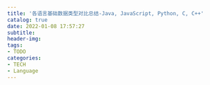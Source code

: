 ```yaml
---
title: '各语言基础数据类型对比总结-Java, JavaScript, Python, C, C++'
catalog: true
date: 2022-01-08 17:57:27
subtitle:
header-img:
tags:
- TODO
categories:
- TECH
- Language
---
```

